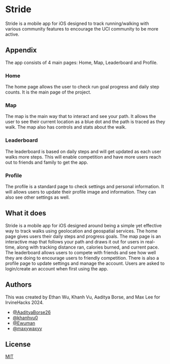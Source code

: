 
# Stride

Stride is a mobile app for iOS designed to track running/walking with various community features to encourage the UCI community to be more active.

## Appendix

The app consists of 4 main pages: Home, Map, Leaderboard and Profile.

### Home

The home page allows the user to check run goal progress and daily step counts. It is the main page of the project.

### Map

The map is the main way that to interact and see your path. It allows the user to see their current location as a blue dot and the path is traced as they walk. The map also has controls and stats about the walk.

### Leaderboard

The leaderboard is based on daily steps and will get updated as each user walks more steps. This will enable competition and have more users reach out to friends and family to get the app.

### Profile

The profile is a standard page to check settings and personal information. It will allows users to update their profile image and information. They can also see other settings as well.



## What it does

Stride is a mobile app for iOS designed around being a simple yet effective way to track walks using geolocation and geospatial services. The home page gives users their daily steps and progress goals. The map page is an interactive map that follows your path and draws it out for users in real-time, along with tracking distance ran, calories burned, and current pace. The leaderboard allows users to compete with friends and see how well they are doing to encourage users to friendly competition. There is also a profile page to update settings and manage the account. Users are asked to login/create an account when first using the app. 



## Authors

This was created by Ethan Wu, Khanh Vu, Aaditya Borse, and Max Lee for IrvineHacks 2024.

- [@AadityaBorse26](https://github.com/AadityaBorse26)
- [@khanhvu0](https://github.com/khanhvu0)
- [@Ewuman](https://github.com/Ewuman)
- [@maxywaxyy](https://github.com/maxywaxyy)




## License

[MIT](https://choosealicense.com/licenses/mit/)

